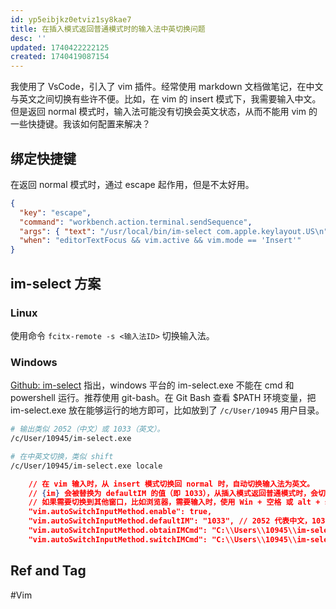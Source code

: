 ```yaml
---
id: yp5eibjkz0etviz1sy8kae7
title: 在插入模式返回普通模式时的输入法中英切换问题
desc: ''
updated: 1740422222125
created: 1740419087154
---
```


我使用了 VsCode，引入了 vim 插件。经常使用 markdown 文档做笔记，在中文与英文之间切换有些许不便。比如，在 vim 的 insert 模式下，我需要输入中文。但是返回 normal 模式时，输入法可能没有切换会英文状态，从而不能用 vim 的一些快捷键。我该如何配置来解决？

## 绑定快捷键

在返回 normal 模式时，通过 escape 起作用，但是不太好用。

```json
{
  "key": "escape",
  "command": "workbench.action.terminal.sendSequence",
  "args": { "text": "/usr/local/bin/im-select com.apple.keylayout.US\n" },
  "when": "editorTextFocus && vim.active && vim.mode == 'Insert'"
}
```

## im-select 方案

### Linux

使用命令 `fcitx-remote -s <输入法ID>` 切换输入法。

### Windows

[Github: im-select](https://github.com/daipeihust/im-select) 指出，windows 平台的 im-select.exe 不能在 cmd 和 powershell 运行。推荐使用 git-bash。在 Git Bash 查看 $PATH 环境变量，把 im-select.exe 放在能够运行的地方即可，比如放到了 `/c/User/10945` 用户目录。

```bash
# 输出类似 2052（中文）或 1033（英文）。
/c/User/10945/im-select.exe

# 在中英文切换，类似 shift
/c/User/10945/im-select.exe locale
```

```json
    // 在 vim 输入时，从 insert 模式切换回 normal 时，自动切换输入法为英文。
    // {im} 会被替换为 defaultIM 的值（即 1033），从插入模式返回普通模式时，会切换输入法到键盘。
    // 如果需要切换到其他窗口，比如浏览器，需要输入时，使用 Win + 空格 或 alt + shift 即可切换输入法。
    "vim.autoSwitchInputMethod.enable": true,
    "vim.autoSwitchInputMethod.defaultIM": "1033", // 2052 代表中文，1033 代表英文
    "vim.autoSwitchInputMethod.obtainIMCmd": "C:\\Users\\10945\\im-select.exe",
    "vim.autoSwitchInputMethod.switchIMCmd": "C:\\Users\\10945\\im-select.exe {im}",
```

## Ref and Tag

#Vim